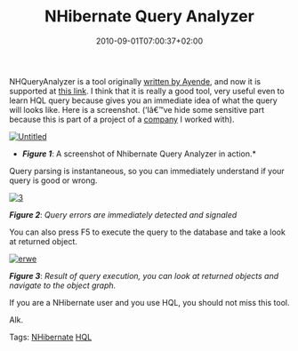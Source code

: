 ﻿---
title: "NHibernate Query Analyzer"
description: ""
date: 2010-09-01T07:00:37+02:00
draft: false
tags: [Nhibernate]
categories: [Nhibernate]
---
NHQueryAnalyzer is a tool originally [written by Ayende](http://www.ayende.com/projects/nhibernate-query-analyzer.aspx), and now it is supported at [this link](http://www.assembla.com/wiki/show/NHibernateQueryAnalyzer). I think that it is really a good tool, very useful even to learn HQL query because gives you an immediate idea of what the query will looks like. Here is a screenshot. (‘Iâ€™ve hide some sensitive part because this is part of a project of a [company](http://www.actvalue.com/) I worked with).

[![Untitled](http://www.codewrecks.com/blog/wp-content/uploads/2010/08/Untitled_thumb.png "Untitled")](http://www.codewrecks.com/blog/wp-content/uploads/2010/08/Untitled.png)

* ***Figure 1***: A screenshot of Nhibernate Query Analyzer in action.*

Query parsing is instantaneous, so you can immediately understand if your query is good or wrong.

[![3](http://www.codewrecks.com/blog/wp-content/uploads/2010/08/3_thumb.png "3")](http://www.codewrecks.com/blog/wp-content/uploads/2010/08/3.png)

 ***Figure 2***: *Query errors are immediately detected and signaled*

You can also press F5 to execute the query to the database and take a look at returned object.

[![erwe](http://www.codewrecks.com/blog/wp-content/uploads/2010/08/erwe_thumb.png "erwe")](http://www.codewrecks.com/blog/wp-content/uploads/2010/08/erwe.png)

 ***Figure 3***: *Result of query execution, you can look at returned objects and navigate to the object graph.*

If you are a NHibernate user and you use HQL, you should not miss this tool.

Alk.

Tags: [NHibernate](http://technorati.com/tag/NHibernate) [HQL](http://technorati.com/tag/HQL)
